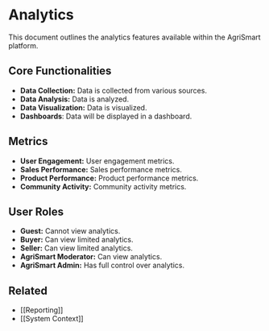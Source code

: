 # Analytics

This document outlines the analytics features available within the AgriSmart platform.

## Core Functionalities

*   **Data Collection:** Data is collected from various sources.
*   **Data Analysis:** Data is analyzed.
*   **Data Visualization:** Data is visualized.
* **Dashboards**: Data will be displayed in a dashboard.

## Metrics

*   **User Engagement:** User engagement metrics.
*   **Sales Performance:** Sales performance metrics.
*   **Product Performance:** Product performance metrics.
*   **Community Activity:** Community activity metrics.

## User Roles

*   **Guest:** Cannot view analytics.
*   **Buyer:** Can view limited analytics.
*   **Seller:** Can view limited analytics.
*   **AgriSmart Moderator:** Can view analytics.
*   **AgriSmart Admin:** Has full control over analytics.

## Related

*   [[Reporting]]
* [[System Context]]

